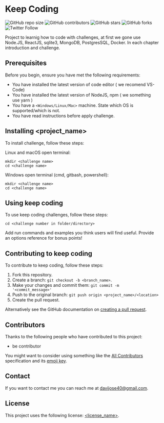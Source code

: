 # Keep Coding

<!--- These are examples. See https://shields.io for others or to customize this set of shields. You might want to include dependencies, project status and licence info here --->
![GitHub repo size](https://img.shields.io/github/repo-size/davijose40/keepcoding?style=flat-square)
![GitHub contributors](https://img.shields.io/github/contributors/davijose40/keepcoding?style=plastic)
![GitHub stars](https://img.shields.io/github/stars/davijose40/keepcoding?style=plastic)
![GitHub forks](https://img.shields.io/github/forks/davijose40/keepcoding?label=Fork&style=plastic)
![Twitter Follow](https://img.shields.io/twitter/follow/Jose40Davi?style=social)


Project to learnig how to code with challenges, at first we gone use Node.JS, ReactJS, sqlite3, MongoDB, PostgresSQL, Docker.
In each chapter introduction and challenge.

## Prerequisites

Before you begin, ensure you have met the following requirements:
* You have installed the latest version of code editor ( we recomend VS-Code)
* You have installed the latest version of NodeJS, npm ( we something use yarn )
* You have a `<Windows/Linux/Mac>` machine. State which OS is supported/which is not.
* You have read instructions before apply challenge.

## Installing <project_name>

To install challenge, follow these steps:

Linux and macOS open terminal:
```
mkdir <challenge name>
cd <challenge name>
```

Windows open terminal (cmd, gitbash, powershell):
```
mkdir <challenge name>
cd <challenge name>
```
## Using keep coding

To use keep coding challenges, follow these steps:

```
cd <challenge number in folder/directory>
```

Add run commands and examples you think users will find useful. Provide an options reference for bonus points!

## Contributing to keep coding

To contribute to keep coding, follow these steps:

1. Fork this repository.
2. Create a branch: `git checkout -b <branch_name>`.
3. Make your changes and commit them: `git commit -m '<commit_message>'`
4. Push to the original branch: `git push origin <project_name>/<location>`
5. Create the pull request.

Alternatively see the GitHub documentation on [creating a pull request](https://help.github.com/en/github/collaborating-with-issues-and-pull-requests/creating-a-pull-request).

## Contributors

Thanks to the following people who have contributed to this project:

* be contributor

You might want to consider using something like the [All Contributors](https://github.com/all-contributors/all-contributors) specification and its [emoji key](https://allcontributors.org/docs/en/emoji-key).

## Contact

If you want to contact me you can reach me at davijose40@gmail.com.

## License
<!--- If you're not sure which open license to use see https://choosealicense.com/--->

This project uses the following license: [<license_name>](<link>).

